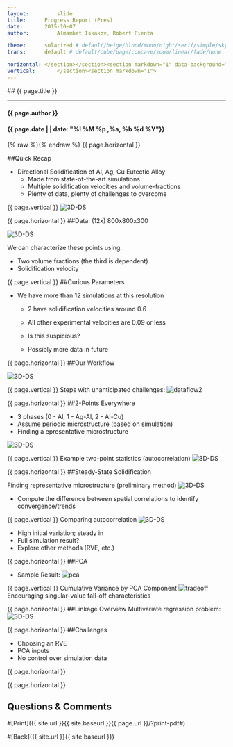 ```yaml
---
layout:     	slide
title:     	Progress Report (Pres)	
date:      	2015-10-07 
author:     	Almambet Iskakov, Robert Pienta

theme:		solarized # default/beige/blood/moon/night/serif/simple/sky/solarized
trans:		default # default/cube/page/concave/zoom/linear/fade/none

horizontal:	</section></section><section markdown="1" data-background="http://matin-hub.github.io/project-pages/img/slidebackground.png"><section markdown="1">
vertical:		</section><section markdown="1">
---
```

<section markdown="1" data-background="http://matin-hub.github.io/project-pages/img/slidebackground.png"><section markdown="1">
## {{ page.title }}

<hr>

#### {{ page.author }}

#### {{ page.date | | date: "%I %M %p ,%a, %b %d %Y"}}

{% raw  %}{% endraw %} {{ page.horizontal }}
<!-- Start Writing Below in Markdown -->

##Quick Recap

* Directional Solidification of Al, Ag, Cu Eutectic Alloy
  * Made from state-of-the-art simulations
  * Multiple solidification velocities and volume-fractions
  * Plenty of data, plenty of challenges to overcome



{{ page.vertical }}
![3D-DS](/MIC-Ternary-Eutectic-Alloy/img/milestone1_pres/directional-solid-3d.png)



{{ page.horizontal }}
##Data: (12x) 800x800x300 

![3D-DS](/MIC-Ternary-Eutectic-Alloy/img/milestone2_pres/sim_params.png)

We can characterize these points using:

* Two volume fractions (the third is dependent) 
* Solidification velocity



{{ page.vertical }}
##Curious Parameters 

* We have more than 12 simulations at this resolution
  * 2 have solidification velocities around 0.6
  * All other experimental velocities are 0.09 or less
  * Is this suspicious?   
  
  * Possibly more data in future



{{ page.horizontal }}
##Our Workflow

![3D-DS](/MIC-Ternary-Eutectic-Alloy/img/workflow/dataflow.png)



{{ page.vertical }}
Steps with unanticipated challenges:
![dataflow2](/MIC-Ternary-Eutectic-Alloy/img/milestone2_pres/dataflow1.jpg)



{{ page.horizontal }}
##2-Points Everywhere

* 3 phases (0 - Al, 1 - Ag-Al, 2 - Al-Cu)
* Assume periodic microstructure (based on simulation)
* Finding a epresentative microstructure

![3D-DS](/MIC-Ternary-Eutectic-Alloy/img/milestone2_pres/4_microstructures.png)

{{ page.vertical }}
Example two-point statistics (autocorrelation)
![3D-DS](/MIC-Ternary-Eutectic-Alloy/img/milestone2_pres/auto.png)



{{ page.horizontal }}
##Steady-State Solidification

Finding representative microstructure (preliminary method)
![3D-DS](/MIC-Ternary-Eutectic-Alloy/img/milestone2_pres/delta_method.png)

* Compute the difference between spatial correlations to identify convergence/trends

{{ page.vertical }}
Comparing autocorrelation
![3D-DS](/MIC-Ternary-Eutectic-Alloy/img/milestone2_pres/compare.png)

* High initial variation; steady in 
* Full simulation result? 
* Explore other methods (RVE, etc.)

{{ page.horizontal }}
##PCA

* Sample Result:
![pca](/MIC-Ternary-Eutectic-Alloy/img/milestone2_pres/pca.png)



{{ page.vertical }} 
Cumulative Variance by PCA Component
![tradeoff](/MIC-Ternary-Eutectic-Alloy/img/milestone2_pres/decay.png)
Encouraging singular-value fall-off characteristics

{{ page.horizontal }}
##Linkage Overview
Multivariate regression problem:
![3D-DS](/MIC-Ternary-Eutectic-Alloy/img/workflow/overview.png)



{{ page.horizontal }}
##Challenges
* Choosing an RVE
* PCA inputs
* No control over simulation data


{{ page.horizontal }}



<!-- End Here -->
{{ page.horizontal }}

## Questions & Comments

#[Print]({{ site.url }}{{ site.baseurl }}{{ page.url }}/?print-pdf#)

#[Back]({{ site.url }}{{ site.baseurl }})

</section></section>
